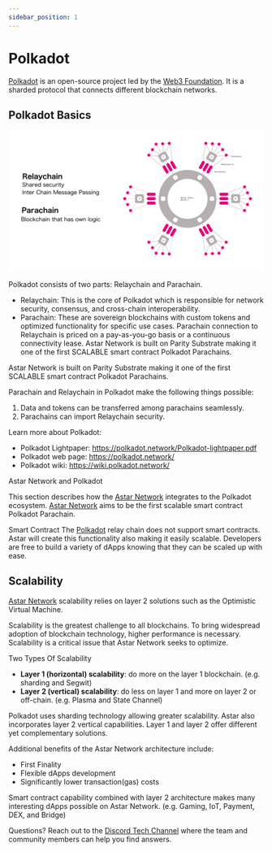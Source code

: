 ```yaml
---
sidebar_position: 1
---
```


# Polkadot

[Polkadot] is an open-source project led by the [Web3 Foundation]. It is a sharded protocol that connects different blockchain networks.

## Polkadot Basics

![1](img/1.png)

Polkadot consists of two parts: Relaychain and Parachain.

- Relaychain: This is the core of Polkadot which is responsible for network security, consensus, and cross-chain interoperability.
- Parachain: These are sovereign blockchains with custom tokens and optimized functionality for specific use cases. Parachain connection to Relaychain is priced on a pay-as-you-go basis or a continuous connectivity lease.
Astar Network is built on Parity Substrate making it one of the first SCALABLE smart contract Polkadot Parachains.

Astar Network is built on Parity Substrate making it one of the first SCALABLE smart contract Polkadot Parachains.

Parachain and Relaychain in Polkadot make the following things possible:

1. Data and tokens can be transferred among parachains seamlessly.
2. Parachains can import Relaychain security.

Learn more about Polkadot:

- Polkadot Lightpaper: <https://polkadot.network/Polkadot-lightpaper.pdf>
- Polkadot web page: <https://polkadot.network/>
- Polkadot wiki: <https://wiki.polkadot.network/>

Astar Network and Polkadot

This section describes how the [Astar Network] integrates to the Polkadot ecosystem. [Astar Network] aims to be the first scalable smart contract Polkadot Parachain.

Smart Contract
The [Polkadot] relay chain does not support smart contracts. Astar will create this functionality also making it easily scalable. Developers are free to build a variety of dApps knowing that they can be scaled up with ease.

## Scalability

[Astar Network] scalability relies on layer 2 solutions such as the Optimistic Virtual Machine.

Scalability is the greatest challenge to all blockchains. To bring widespread adoption of blockchain technology, higher performance is necessary. Scalability is a critical issue that Astar Network seeks to optimize.

Two Types Of Scalability

- **Layer 1 (horizontal) scalability**: do more on the layer 1 blockchain. (e.g. sharding and Segwit)
- **Layer 2 (vertical) scalability**: do less on layer 1 and more on layer 2 or off-chain. (e.g. Plasma and State Channel)

Polkadot uses sharding technology allowing greater scalability. Astar also incorporates layer 2 vertical capabilities. Layer 1 and layer 2 offer different yet complementary solutions.

Additional benefits of the Astar Network architecture include:

- First Finality
- Flexible dApps development
- Significantly lower transaction(gas) costs

Smart contract capability combined with layer 2 architecture makes many interesting dApps possible on Astar Network. (e.g. Gaming, IoT, Payment, DEX, and Bridge)

Questions? Reach out to the [Discord Tech Channel](https://discord.gg/Z3nC9U4) where the team and community members can help you find answers.

[Polkadot]: https://polkadot.network/
[Web3 Foundation]: https://web3.foundation/
[Astar Network]: https://astar.network/
